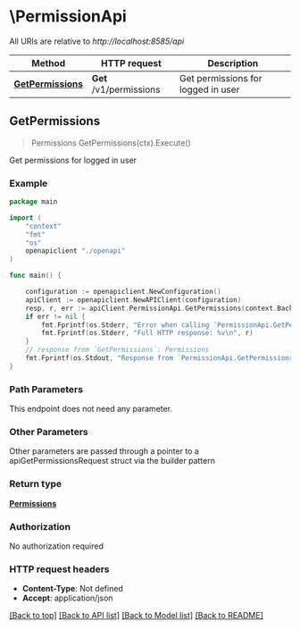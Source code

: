 # \PermissionApi

All URIs are relative to *http://localhost:8585/api*

Method | HTTP request | Description
------------- | ------------- | -------------
[**GetPermissions**](PermissionApi.md#GetPermissions) | **Get** /v1/permissions | Get permissions for logged in user



## GetPermissions

> Permissions GetPermissions(ctx).Execute()

Get permissions for logged in user

### Example

```go
package main

import (
    "context"
    "fmt"
    "os"
    openapiclient "./openapi"
)

func main() {

    configuration := openapiclient.NewConfiguration()
    apiClient := openapiclient.NewAPIClient(configuration)
    resp, r, err := apiClient.PermissionApi.GetPermissions(context.Background()).Execute()
    if err != nil {
        fmt.Fprintf(os.Stderr, "Error when calling `PermissionApi.GetPermissions``: %v\n", err)
        fmt.Fprintf(os.Stderr, "Full HTTP response: %v\n", r)
    }
    // response from `GetPermissions`: Permissions
    fmt.Fprintf(os.Stdout, "Response from `PermissionApi.GetPermissions`: %v\n", resp)
}
```

### Path Parameters

This endpoint does not need any parameter.

### Other Parameters

Other parameters are passed through a pointer to a apiGetPermissionsRequest struct via the builder pattern


### Return type

[**Permissions**](Permissions.md)

### Authorization

No authorization required

### HTTP request headers

- **Content-Type**: Not defined
- **Accept**: application/json

[[Back to top]](#) [[Back to API list]](../README.md#documentation-for-api-endpoints)
[[Back to Model list]](../README.md#documentation-for-models)
[[Back to README]](../README.md)

